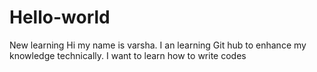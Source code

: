 # Hello-world
New learning
Hi my name is varsha. 
I an learning Git hub to enhance my knowledge technically.
I want to learn how to write codes
